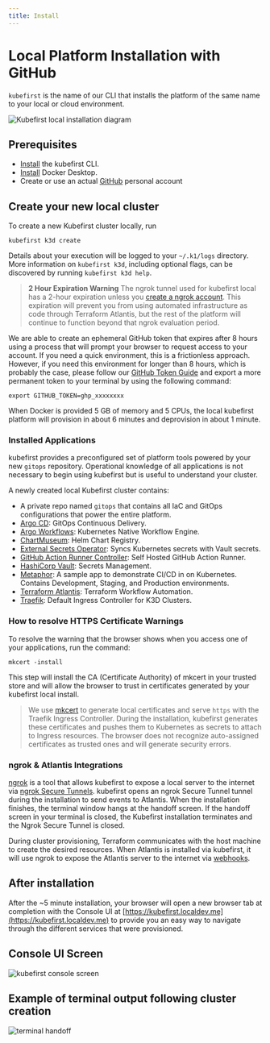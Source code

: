 ```yaml
---
title: Install
---
```


# Local Platform Installation with GitHub

`kubefirst` is the name of our CLI that installs the platform of the same name to your local or cloud environment.

![Kubefirst local installation diagram](../../../img/kubefirst/local/kubefirst-cluster-create.png)

## Prerequisites

- [Install](../overview.md#how-to-install-kubefirst-cli) the kubefirst CLI.
- [Install](https://docs.docker.com/get-docker/) Docker Desktop.
- Create or use an actual [GitHub](https://github.com) personal account

## Create your new local cluster

To create a new Kubefirst cluster locally, run

```shell
kubefirst k3d create
```

Details about your execution will be logged to your `~/.k1/logs` directory. More information on `kubefirst k3d`, including optional flags, can be discovered by running `kubefirst k3d help`.

<!-- TODO: [2.0] the above warning is being spiked actively to see if we can remove it from the system as a part of the 2.0 release. confirm when releasing. -->
> **2 Hour Expiration Warning**
> The ngrok tunnel used for kubefirst local has a 2-hour expiration unless you [create a ngrok account](https://dashboard.ngrok.com/signup). This expiration will prevent you from using automated infrastructure as code through Terraform Atlantis, but the rest of the platform will continue to function beyond that ngrok evaluation period.

We are able to create an ephemeral GitHub token that expires after 8 hours using a process that will prompt your browser to request access to your account. If you need a quick environment, this is a frictionless approach. However, if you need this environment for longer than 8 hours, which is probably the case, please follow our [GitHub Token Guide](../../../explore/github-token.md) and export a more permanent token to your terminal by using the following command:

```shell
export GITHUB_TOKEN=ghp_xxxxxxxx
```

When Docker is provided 5 GB of memory and 5 CPUs, the local kubefirst platform will provision in about 6 minutes and deprovision in about 1 minute.

### Installed Applications

kubefirst provides a preconfigured set of platform tools powered by your new `gitops` repository. Operational knowledge of all applications is not necessary to begin using kubefirst but is useful to understand your cluster.

A newly created local Kubefirst cluster contains:

- A private repo named `gitops` that contains all IaC and GitOps configurations that power the entire platform.
- [Argo CD](https://github.com/argoproj/argo-cd): GitOps Continuous Delivery.
- [Argo Workflows](https://argoproj.github.io/argo-workflows/): Kubernetes Native Workflow Engine.
- [ChartMuseum](https://github.com/helm/chartmuseum): Helm Chart Registry.
- [External Secrets Operator](https://github.com/external-secrets/external-secrets): Syncs Kubernetes secrets with Vault secrets.
- [GitHub Action Runner Controller](https://github.com/actions/actions-runner-controller): Self Hosted GitHub Action Runner.
- [HashiCorp Vault](https://github.com/hashicorp/vault): Secrets Management.
- [Metaphor](https://github.com/kubefirst/metaphor-frontend-template): A sample app to demonstrate CI/CD in on Kubernetes. Contains Development, Staging, and Production environments.
- [Terraform Atlantis](https://www.runatlantis.io/): Terraform Workflow Automation.
- [Traefik](https://github.com/traefik/traefik): Default Ingress Controller for K3D Clusters.

### How to resolve HTTPS Certificate Warnings

To resolve the warning that the browser shows when you access one of your applications, run the command:

```shell
mkcert -install
```

This step will install the CA (Certificate Authority) of mkcert in your trusted store and will allow the browser to trust in certificates generated by your kubefirst local install.

> We use [mkcert](https://github.com/FiloSottile/mkcert) to generate local certificates and serve `https` with the Traefik Ingress Controller. During the installation, kubefirst generates these certificates and pushes them to Kubernetes as secrets to attach to Ingress resources. The browser does not recognize auto-assigned certificates as trusted ones and will generate security errors.

### ngrok & Atlantis Integrations

<!-- TODO: 2.0 - check the legitimacy of the above before releasing docs -->
[ngrok](https://ngrok.com/) is a tool that allows kubefirst to expose a local server to the internet via [ngrok Secure Tunnels](https://ngrok.com/docs/secure-tunnels/). kubefirst opens an ngrok Secure Tunnel tunnel during the installation to send events to Atlantis. When the installation finishes, the terminal window hangs at the handoff screen. If the handoff screen in your terminal is closed, the Kubefirst installation terminates and the Ngrok Secure Tunnel is closed.

During cluster provisioning, Terraform communicates with the host machine to create the desired resources. When Atlantis is installed via kubefirst, it will use ngrok to expose the Atlantis server to the internet via [webhooks](https://zapier.com/blog/what-are-webhooks/).

## After installation

After the ~5 minute installation, your browser will open a new browser tab at completion with the Console UI at [https://kubefirst.localdev.me](https://kubefirst.localdev.me) to provide you an easy way to navigate through the different services that were provisioned.

## Console UI Screen

<!-- TODO: [2.0] update with 2.0 console from local -->
![kubefirst console screen](../../../img/kubefirst/local/console.png)

## Example of terminal output following cluster creation

![terminal handoff](../../../img/local/github/handoff-screen.png)

